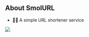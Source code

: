 ## About SmolURL

- 🙋‍♂️ A simple URL shortener service

![ ](https://serve.febkosq8.me/api/v1/analyticsbadge/smolurl)
